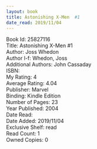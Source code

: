 ```yaml
---
layout: book
title: Astonishing X-Men  #1
date_read: 2019/11/04
---
```


Book Id: 25827116<br />
Title: Astonishing X-Men #1<br />
Author: Joss Whedon<br />
Author l-f: Whedon, Joss<br />
Additional Authors: John Cassaday<br />
ISBN: <br />
My Rating: 4<br />
Average Rating: 4.04<br />
Publisher: Marvel<br />
Binding: Kindle Edition<br />
Number of Pages: 23<br />
Year Published: 2004<br />
Date Read: <br />
Date Added: 2019/11/04<br />
Exclusive Shelf: read<br />
Read Count: 1<br />
Owned Copies: 0<br />

